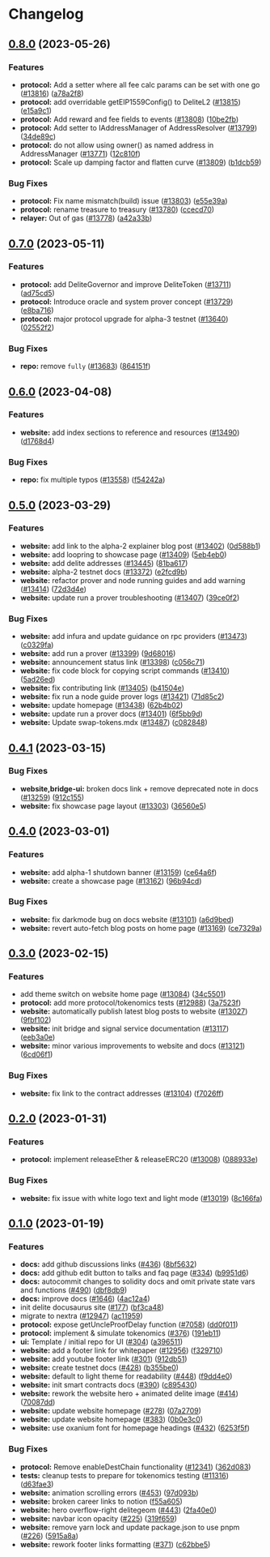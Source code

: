# Changelog

## [0.8.0](https://github.com/delitesystems/delite-mono/compare/website-v0.7.0...website-v0.8.0) (2023-05-26)


### Features

* **protocol:** Add a setter where all fee calc params can be set with one go ([#13816](https://github.com/delitesystems/delite-mono/issues/13816)) ([a78a2f8](https://github.com/delitesystems/delite-mono/commit/a78a2f8d6a9f61d3b2ec94fefd7b1faa83da7b3c))
* **protocol:** add overridable getEIP1559Config() to DeliteL2 ([#13815](https://github.com/delitesystems/delite-mono/issues/13815)) ([e15a9c1](https://github.com/delitesystems/delite-mono/commit/e15a9c18cdecd2d753d3f7384c218ed7e65fab40))
* **protocol:** Add reward and fee fields to events ([#13808](https://github.com/delitesystems/delite-mono/issues/13808)) ([10be2fb](https://github.com/delitesystems/delite-mono/commit/10be2fbe57b154909c99818ac8f2196276541a9b))
* **protocol:** Add setter to IAddressManager of AddressResolver ([#13799](https://github.com/delitesystems/delite-mono/issues/13799)) ([34de89c](https://github.com/delitesystems/delite-mono/commit/34de89cdbdc99cd240571c24d6f0bc3770d7f916))
* **protocol:** do not allow using owner() as named address in AddressManager ([#13771](https://github.com/delitesystems/delite-mono/issues/13771)) ([12c810f](https://github.com/delitesystems/delite-mono/commit/12c810f7f8911bc6b6540bbab276433966f96715))
* **protocol:** Scale up damping factor and flatten curve ([#13809](https://github.com/delitesystems/delite-mono/issues/13809)) ([b1dcb59](https://github.com/delitesystems/delite-mono/commit/b1dcb591729a382fc10617a409fae6557ac2f4fa))


### Bug Fixes

* **protocol:** Fix name mismatch(build) issue ([#13803](https://github.com/delitesystems/delite-mono/issues/13803)) ([e55e39a](https://github.com/delitesystems/delite-mono/commit/e55e39a7652e0af484dab9ac58cb2d3e8a668c38))
* **protocol:** rename treasure to treasury ([#13780](https://github.com/delitesystems/delite-mono/issues/13780)) ([ccecd70](https://github.com/delitesystems/delite-mono/commit/ccecd708276bce3eca84b92c7c48c95b2156dd18))
* **relayer:** Out of gas ([#13778](https://github.com/delitesystems/delite-mono/issues/13778)) ([a42a33b](https://github.com/delitesystems/delite-mono/commit/a42a33b30bc0daec707ff51cc639c966642e50ca))

## [0.7.0](https://github.com/delitesystems/delite-mono/compare/website-v0.6.0...website-v0.7.0) (2023-05-11)


### Features

* **protocol:** add DeliteGovernor and improve DeliteToken ([#13711](https://github.com/delitesystems/delite-mono/issues/13711)) ([ad75cd5](https://github.com/delitesystems/delite-mono/commit/ad75cd5476d10886b337c8da2e95a2c5ea043a57))
* **protocol:** Introduce oracle and system prover concept ([#13729](https://github.com/delitesystems/delite-mono/issues/13729)) ([e8ba716](https://github.com/delitesystems/delite-mono/commit/e8ba7168231f9a8bbef1378fa93448b11c4267ac))
* **protocol:** major protocol upgrade for alpha-3 testnet ([#13640](https://github.com/delitesystems/delite-mono/issues/13640)) ([02552f2](https://github.com/delitesystems/delite-mono/commit/02552f2aa001893d326062ce627004c61b46cd26))


### Bug Fixes

* **repo:** remove `fully` ([#13683](https://github.com/delitesystems/delite-mono/issues/13683)) ([864151f](https://github.com/delitesystems/delite-mono/commit/864151f5570dfc4fb3910ac0f0bba609831e9fae))

## [0.6.0](https://github.com/delitesystems/delite-mono/compare/website-v0.5.0...website-v0.6.0) (2023-04-08)


### Features

* **website:** add index sections to reference and resources ([#13490](https://github.com/delitesystems/delite-mono/issues/13490)) ([d1768d4](https://github.com/delitesystems/delite-mono/commit/d1768d4224cce4b2148b0b467203c164b86ea238))


### Bug Fixes

* **repo:** fix multiple typos ([#13558](https://github.com/delitesystems/delite-mono/issues/13558)) ([f54242a](https://github.com/delitesystems/delite-mono/commit/f54242aa95e5c5563f8f0a7f9af0a1eab20ab67b))

## [0.5.0](https://github.com/delitesystems/delite-mono/compare/website-v0.4.1...website-v0.5.0) (2023-03-29)


### Features

* **website:** add link to the alpha-2 explainer blog post ([#13402](https://github.com/delitesystems/delite-mono/issues/13402)) ([0d588b1](https://github.com/delitesystems/delite-mono/commit/0d588b1cdc3b0c8ca59114266b0ad1d5f6537952))
* **website:** add loopring to showcase page ([#13409](https://github.com/delitesystems/delite-mono/issues/13409)) ([5eb4eb0](https://github.com/delitesystems/delite-mono/commit/5eb4eb012d7cf3115894d317fc8b6658cad19f74))
* **website:** add delite addresses ([#13445](https://github.com/delitesystems/delite-mono/issues/13445)) ([81ba617](https://github.com/delitesystems/delite-mono/commit/81ba617fb8d3dee93d97fffc79c568bcb34aacbb))
* **website:** alpha-2 testnet docs ([#13372](https://github.com/delitesystems/delite-mono/issues/13372)) ([e2fcd9b](https://github.com/delitesystems/delite-mono/commit/e2fcd9bf771334436a1f829e63a9982a162ed9d1))
* **website:** refactor prover and node running guides and add warning ([#13414](https://github.com/delitesystems/delite-mono/issues/13414)) ([72d3d4e](https://github.com/delitesystems/delite-mono/commit/72d3d4e32da643e0f67cc8e0a5e30cd86fcd5200))
* **website:** update run a prover troubleshooting ([#13407](https://github.com/delitesystems/delite-mono/issues/13407)) ([39ce0f2](https://github.com/delitesystems/delite-mono/commit/39ce0f2dcbc28270e57673a20d1f1c24b7502bb2))


### Bug Fixes

* **website:** add infura and update guidance on rpc providers ([#13473](https://github.com/delitesystems/delite-mono/issues/13473)) ([c0329fa](https://github.com/delitesystems/delite-mono/commit/c0329faef5998abf5a66ad5073132bf745ad4ba6))
* **website:** add run a prover ([#13399](https://github.com/delitesystems/delite-mono/issues/13399)) ([9d68016](https://github.com/delitesystems/delite-mono/commit/9d6801615d24ea4998fe863e8a2f380d3f2821cc))
* **website:** announcement status link ([#13398](https://github.com/delitesystems/delite-mono/issues/13398)) ([c056c71](https://github.com/delitesystems/delite-mono/commit/c056c7158b0f85938d173794a498dbee44f10c3a))
* **website:** fix code block for copying script commands ([#13410](https://github.com/delitesystems/delite-mono/issues/13410)) ([5ad26ed](https://github.com/delitesystems/delite-mono/commit/5ad26eda8d2c18aa824dd3d5a60a6860cf901c57))
* **website:** fix contributing link ([#13405](https://github.com/delitesystems/delite-mono/issues/13405)) ([b41504e](https://github.com/delitesystems/delite-mono/commit/b41504e9e7559b325fd79cbd7d5c239a160b4285))
* **website:** fix run a node guide prover logs ([#13421](https://github.com/delitesystems/delite-mono/issues/13421)) ([71d85c2](https://github.com/delitesystems/delite-mono/commit/71d85c2f0ed42d0004c73c5f7ad001f008ccd083))
* **website:** update homepage ([#13438](https://github.com/delitesystems/delite-mono/issues/13438)) ([62b4b02](https://github.com/delitesystems/delite-mono/commit/62b4b0295d0758d0412465aa8ec5ffec47a2b31c))
* **website:** update run a prover docs ([#13401](https://github.com/delitesystems/delite-mono/issues/13401)) ([6f5bb9d](https://github.com/delitesystems/delite-mono/commit/6f5bb9dabf5140d72850b99996ac959b42458426))
* **website:** Update swap-tokens.mdx ([#13487](https://github.com/delitesystems/delite-mono/issues/13487)) ([c082848](https://github.com/delitesystems/delite-mono/commit/c0828484ae0392467e1f06de06a29f0d3e701780))

## [0.4.1](https://github.com/delitesystems/delite-mono/compare/website-v0.4.0...website-v0.4.1) (2023-03-15)


### Bug Fixes

* **website,bridge-ui:** broken docs link + remove deprecated note in docs ([#13259](https://github.com/delitesystems/delite-mono/issues/13259)) ([912c155](https://github.com/delitesystems/delite-mono/commit/912c15595d7b0e3e2b4ec62fbcebeaf9dbc9db66))
* **website:** fix showcase page layout ([#13303](https://github.com/delitesystems/delite-mono/issues/13303)) ([36560e5](https://github.com/delitesystems/delite-mono/commit/36560e58fb8c74f5ed22bbbc8981f9150000c004))

## [0.4.0](https://github.com/delitesystems/delite-mono/compare/website-v0.3.0...website-v0.4.0) (2023-03-01)


### Features

* **website:** add alpha-1 shutdown banner ([#13159](https://github.com/delitesystems/delite-mono/issues/13159)) ([ce64a6f](https://github.com/delitesystems/delite-mono/commit/ce64a6fc3acb69821458efb098b3bb49665f1a1e))
* **website:** create a showcase page ([#13162](https://github.com/delitesystems/delite-mono/issues/13162)) ([96b94cd](https://github.com/delitesystems/delite-mono/commit/96b94cd3ad7a5f1e5818f101346593b4d9905ce7))


### Bug Fixes

* **website:** fix darkmode bug on docs website ([#13101](https://github.com/delitesystems/delite-mono/issues/13101)) ([a6d9bed](https://github.com/delitesystems/delite-mono/commit/a6d9bed01ca2684e66f5f4aa045655938ab4b9f5))
* **website:** revert auto-fetch blog posts on home page ([#13169](https://github.com/delitesystems/delite-mono/issues/13169)) ([ce7329a](https://github.com/delitesystems/delite-mono/commit/ce7329a90158093933a6878f37f2b664494a8916))

## [0.3.0](https://github.com/delitesystems/delite-mono/compare/website-v0.2.0...website-v0.3.0) (2023-02-15)


### Features

* add theme switch on website home page ([#13084](https://github.com/delitesystems/delite-mono/issues/13084)) ([34c5501](https://github.com/delitesystems/delite-mono/commit/34c550100331f5067609773b38d8e63c26ea3bac))
* **protocol:** add more protocol/tokenomics tests ([#12988](https://github.com/delitesystems/delite-mono/issues/12988)) ([3a7523f](https://github.com/delitesystems/delite-mono/commit/3a7523f0008d58bee3e839bed37d62161aa39b36))
* **website:** automatically publish latest blog posts to website ([#13027](https://github.com/delitesystems/delite-mono/issues/13027)) ([9fbf102](https://github.com/delitesystems/delite-mono/commit/9fbf10214f531556dff8a1b591f76e7f71a580e2))
* **website:** init bridge and signal service documentation ([#13117](https://github.com/delitesystems/delite-mono/issues/13117)) ([eeb3a0e](https://github.com/delitesystems/delite-mono/commit/eeb3a0e18aba5742a4695fa80c9f7cdab6b2758e))
* **website:** minor various improvements to website and docs  ([#13121](https://github.com/delitesystems/delite-mono/issues/13121)) ([6cd06f1](https://github.com/delitesystems/delite-mono/commit/6cd06f16891d8391ccb501cc0f1ceb9cc0ba838c))


### Bug Fixes

* **website:** fix link to the contract addresses ([#13104](https://github.com/delitesystems/delite-mono/issues/13104)) ([f7026ff](https://github.com/delitesystems/delite-mono/commit/f7026ff6a3247668bb88ca8758307d4cca1c264c))

## [0.2.0](https://github.com/delitesystems/delite-mono/compare/website-v0.1.0...website-v0.2.0) (2023-01-31)


### Features

* **protocol:** implement releaseEther & releaseERC20 ([#13008](https://github.com/delitesystems/delite-mono/issues/13008)) ([088933e](https://github.com/delitesystems/delite-mono/commit/088933e74f7163459e328d61d8331235ab87e388))


### Bug Fixes

* **website:** fix issue with white logo text and light mode ([#13019](https://github.com/delitesystems/delite-mono/issues/13019)) ([8c166fa](https://github.com/delitesystems/delite-mono/commit/8c166fa1a1c6258cb91fd978cf4f4aa33ef2b147))

## [0.1.0](https://github.com/delitesystems/delite-mono/compare/website-v0.0.1...website-v0.1.0) (2023-01-19)


### Features

* **docs:** add github discussions links ([#436](https://github.com/delitesystems/delite-mono/issues/436)) ([8bf5632](https://github.com/delitesystems/delite-mono/commit/8bf563269d88f9b39305424bed2551580cd3c8e8))
* **docs:** add github edit button to talks and faq page ([#334](https://github.com/delitesystems/delite-mono/issues/334)) ([b9951d6](https://github.com/delitesystems/delite-mono/commit/b9951d6099632184d66616d81852377605a1f41b))
* **docs:** autocommit changes to solidity docs and omit private state vars and functions ([#490](https://github.com/delitesystems/delite-mono/issues/490)) ([dbf8db9](https://github.com/delitesystems/delite-mono/commit/dbf8db97635e4fa7c1808c55e62c20f5e987935d))
* **docs:** improve docs ([#1646](https://github.com/delitesystems/delite-mono/issues/1646)) ([4ac12a4](https://github.com/delitesystems/delite-mono/commit/4ac12a47c83e17f78ea27f6b73080d19ee1aad8f))
* init delite docusaurus site ([#177](https://github.com/delitesystems/delite-mono/issues/177)) ([bf3ca48](https://github.com/delitesystems/delite-mono/commit/bf3ca48c2ede9df422cdb2801dd02ccbb03ba924))
* migrate to nextra ([#12947](https://github.com/delitesystems/delite-mono/issues/12947)) ([ac11959](https://github.com/delitesystems/delite-mono/commit/ac1195940d1ab450e95367e6008162de1d22f0ab))
* **protocol:** expose getUncleProofDelay function ([#7058](https://github.com/delitesystems/delite-mono/issues/7058)) ([dd0f011](https://github.com/delitesystems/delite-mono/commit/dd0f01179ab328d0d8ebb20a07204df821b36a77))
* **protocol:** implement & simulate tokenomics ([#376](https://github.com/delitesystems/delite-mono/issues/376)) ([191eb11](https://github.com/delitesystems/delite-mono/commit/191eb110990d60b49883eb3f3d7841c33421d067))
* **ui:** Template / initial repo for UI ([#304](https://github.com/delitesystems/delite-mono/issues/304)) ([a396511](https://github.com/delitesystems/delite-mono/commit/a39651133d4c3bd8b6eea5db93daec7698600707))
* **website:** add a footer link for whitepaper ([#12956](https://github.com/delitesystems/delite-mono/issues/12956)) ([f329710](https://github.com/delitesystems/delite-mono/commit/f329710d3babb0a8b838a336f9f85516b868ae86))
* **website:** add youtube footer link ([#301](https://github.com/delitesystems/delite-mono/issues/301)) ([912db51](https://github.com/delitesystems/delite-mono/commit/912db517c0cbea9bc797e5cf3159eeedd195c1f7))
* **website:** create testnet docs ([#428](https://github.com/delitesystems/delite-mono/issues/428)) ([b355be0](https://github.com/delitesystems/delite-mono/commit/b355be0295ac7474966e8553aad4133b3f96f883))
* **website:** default to light theme for readability ([#448](https://github.com/delitesystems/delite-mono/issues/448)) ([f9dd4e0](https://github.com/delitesystems/delite-mono/commit/f9dd4e0b6aa7329b05954207965907a262c9c6ce))
* **website:** init smart contracts docs ([#390](https://github.com/delitesystems/delite-mono/issues/390)) ([c895430](https://github.com/delitesystems/delite-mono/commit/c895430f775c95fc1234204533a49245958fb323))
* **website:** rework the website hero + animated delite image ([#414](https://github.com/delitesystems/delite-mono/issues/414)) ([70087dd](https://github.com/delitesystems/delite-mono/commit/70087ddf807a68338e31ecea0553ef5cbc951636))
* **website:** update website homepage ([#278](https://github.com/delitesystems/delite-mono/issues/278)) ([07a2709](https://github.com/delitesystems/delite-mono/commit/07a270995351849bf63acdf0878dcc91fae8f71a))
* **website:** update website homepage ([#383](https://github.com/delitesystems/delite-mono/issues/383)) ([0b0e3c0](https://github.com/delitesystems/delite-mono/commit/0b0e3c021fbb8295546f60d1165051fbf26d91bd))
* **website:** use oxanium font for homepage headings ([#432](https://github.com/delitesystems/delite-mono/issues/432)) ([6253f5f](https://github.com/delitesystems/delite-mono/commit/6253f5fbef4051830a357f0e6d2bf892902c2acf))


### Bug Fixes

* **protocol:** Remove enableDestChain functionality ([#12341](https://github.com/delitesystems/delite-mono/issues/12341)) ([362d083](https://github.com/delitesystems/delite-mono/commit/362d083497cc74b3bcd05a406beeff2101a422ef))
* **tests:** cleanup tests to prepare for tokenomics testing ([#11316](https://github.com/delitesystems/delite-mono/issues/11316)) ([d63fae3](https://github.com/delitesystems/delite-mono/commit/d63fae30f1e3415d6f377adeab90c062fed5ad42))
* **website:** animation scrolling errors ([#453](https://github.com/delitesystems/delite-mono/issues/453)) ([97d093b](https://github.com/delitesystems/delite-mono/commit/97d093b24333a7ab19a7916fec7d5d0957be8bb4))
* **website:** broken career links to notion ([f55a605](https://github.com/delitesystems/delite-mono/commit/f55a6050fdd75d2d75b0ff356fac1db60eb126ce))
* **website:** hero overflow-right delitegeom ([#443](https://github.com/delitesystems/delite-mono/issues/443)) ([2fa40e0](https://github.com/delitesystems/delite-mono/commit/2fa40e0491ed0c16c1d87834fa79aa21fe09d187))
* **website:** navbar icon opacity ([#225](https://github.com/delitesystems/delite-mono/issues/225)) ([319f659](https://github.com/delitesystems/delite-mono/commit/319f659a92141b4c5535a70f05fa8a4c6060e5cb))
* **website:** remove yarn lock and update package.json to use pnpm ([#226](https://github.com/delitesystems/delite-mono/issues/226)) ([5915a8a](https://github.com/delitesystems/delite-mono/commit/5915a8a135bea63718e52dbb6341821e90e04579))
* **website:** rework footer links formatting ([#371](https://github.com/delitesystems/delite-mono/issues/371)) ([c62bbe5](https://github.com/delitesystems/delite-mono/commit/c62bbe5db5bc481a90dddce1c9e89f1554fa8e0c))
